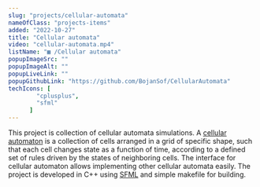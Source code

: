 ```yaml
---
slug: "projects/cellular-automata"
nameOfClass: "projects-items"
added: "2022-10-27"
title: "Cellular automata"
video: "cellular-automata.mp4"
listName: "▦ /Cellular automata"
popupImageSrc: ""
popupImageAlt: ""
popupLiveLink: ""
popupGithubLink: "https://github.com/BojanSof/CellularAutomata"
techIcons: [
        "cplusplus",
        "sfml"
      ]
---
```


This project is collection of cellular automata simulations.
A [cellular automaton](https://en.wikipedia.org/wiki/Cellular_automaton) is a collection of cells arranged in a grid of specific shape, such that each cell changes state as a function of time, according to a defined set of rules driven by the states of neighboring cells.
The interface for cellular automaton allows implementing other cellular automata easily.
The project is developed in C++ using [SFML](https://www.sfml-dev.org/) and simple makefile for building.
